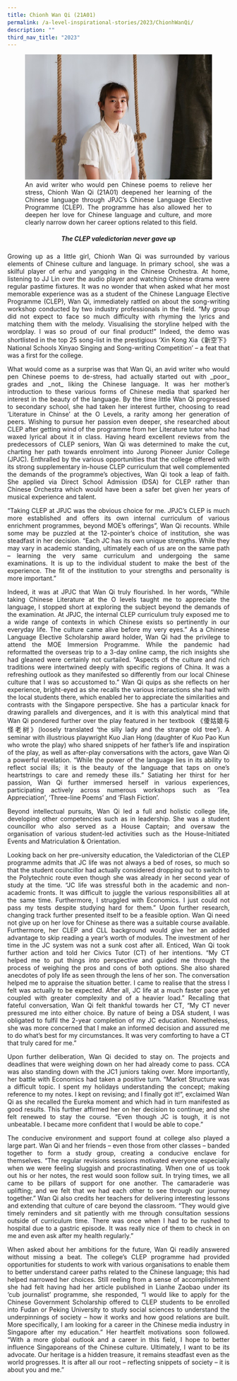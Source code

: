 ```yaml
---
title: Chionh Wan Qi (21A01)
permalink: /a-level-inspirational-stories/2023/ChionhWanQi/
description: ""
third_nav_title: "2023"
---
```

<div align=justify>

<figure>
<img src="/images/Accomplishment/2023/6Chionh Wan Qi.jpg">
<figcaption> An avid writer who would pen Chinese poems to relieve her stress, Chionh Wan Qi (21A01) deepened her learning of the Chinese language through JPJC’s Chinese Language Elective Programme (CLEP). The programme has also allowed her to deepen her love for Chinese language and culture, and more clearly narrow down her career options related to this field.</figcaption></figure>

<center><h5>The CLEP valedictorian never gave up</h5></center>

<p>Growing up as a little girl, Chionh Wan Qi was surrounded by various elements of Chinese culture and language. In primary school, she was a skilful player of erhu and yangqing in the Chinese Orchestra. At home, listening to JJ Lin over the audio player and watching Chinese drama were regular pastime fixtures. It was no wonder that when asked what her most memorable experience was as a student of the Chinese Language Elective Programme (CLEP), Wan Qi, immediately rattled on about the song-writing workshop conducted by two industry professionals in the field. “My group did not expect to face so much difficulty with rhyming the lyrics and matching them with the melody. Visualising the storyline helped with the wordplay. I was so proud of our final product!” Indeed, the demo was shortlisted in the top 25 song-list in the prestigious ‘Xin Kong Xia《新空下》National Schools Xinyao Singing and Song-writing Competition’ – a feat that was a first for the college.</p>

<p>What would come as a surprise was that Wan Qi, an avid writer who would pen Chinese poems to de-stress, had actually started out with _poor_ grades and _not_ liking the Chinese language. It was her mother’s introduction to these various forms of Chinese media that sparked her interest in the beauty of the language. By the time little Wan Qi progressed to secondary school, she had taken her interest further, choosing to read ‘Literature in Chinse’ at the O Levels, a rarity among her generation of peers. Wishing to pursue her passion even deeper, she researched about CLEP after getting wind of the programme from her Literature tutor who had waxed lyrical about it in class. Having heard excellent reviews from the predecessors of CLEP seniors, Wan Qi was determined to make the cut, charting her path towards enrolment into Jurong Pioneer Junior College (JPJC). Enthralled by the various opportunities that the college offered with its strong supplementary in-house CLEP curriculum that well complemented the demands of the programme’s objectives, Wan Qi took a leap of faith. She applied via Direct School Admission (DSA) for CLEP rather than Chinese Orchestra which would have been a safer bet given her years of musical experience and talent.</p>

“Taking CLEP at JPJC was the obvious choice for me. JPJC’s CLEP is much more established and offers its own internal curriculum of various enrichment programmes, beyond MOE’s offerings”, Wan Qi recounts. While some may be puzzled at the 12-pointer’s choice of institution, she was steadfast in her decision. “Each JC has its own unique strengths. While they may vary in academic standing, ultimately each of us are on the same path – learning the very same curriculum and undergoing the same examinations. It is up to the individual student to make the best of the experience. The fit of the institution to your strengths and personality is more important.”</p>

<p>Indeed, it was at JPJC that Wan Qi truly flourished. In her words, “While taking Chinese Literature at the O levels taught me to appreciate the language, I stopped short at exploring the subject beyond the demands of the examination. At JPJC, the internal CLEP curriculum truly exposed me to a wide range of contexts in which Chinese exists so pertinently in our everyday life. The culture came alive before my very eyes.” As a Chinese Language Elective Scholarship award holder, Wan Qi had the privilege to attend the MOE Immersion Programme. While the pandemic had reformatted the overseas trip to a 3-day online camp, the rich insights she had gleaned were certainly not curtailed. “Aspects of the culture and rich traditions were intertwined deeply with specific regions of China. It was a refreshing outlook as they manifested so differently from our local Chinese culture that I was so accustomed to.” Wan Qi quips as she reflects on her experience, bright-eyed as she recalls the various interactions she had with the local students there, which enabled her to appreciate the similarities and contrasts with the Singapore perspective. She has a particular knack for drawing parallels and divergences, and it is with this analytical mind that Wan Qi pondered further over the play featured in her textbook 《傻姑娘与怪老树》(loosely translated ‘the silly lady and the strange old tree’). A seminar with illustrious playwright Kuo Jian Hong (daughter of Kuo Pao Kun who wrote the play) who shared snippets of her father’s life and inspiration of the play, as well as after-play conversations with the actors, gave Wan Qi a powerful revelation. “While the power of the language lies in its ability to reflect social ills; it is the beauty of the language that taps on one’s heartstrings to care and remedy these ills.” Satiating her thirst for her passion, Wan Qi further immersed herself in various experiences, participating actively across numerous workshops such as ‘Tea Appreciation’, ‘Three-line Poems’ and ‘Flash Fiction’.</p>

<p>Beyond intellectual pursuits, Wan Qi led a full and holistic college life, developing other competencies such as in leadership. She was a student councillor who also served as a House Captain; and oversaw the organisation of various student-led activities such as the House-Initiated Events and Matriculation & Orientation.</p>

<p>Looking back on her pre-university education, the Valedictorian of the CLEP programme admits that JC life was not always a bed of roses, so much so that the student councillor had actually considered dropping out to switch to the Polytechnic route even though she was already in her second year of study at the time. “JC life was stressful both in the academic and non-academic fronts. It was difficult to juggle the various responsibilities all at the same time. Furthermore, I struggled with Economics. l just could not pass my tests despite studying hard for them.” Upon further research, changing track further presented itself to be a feasible option. Wan Qi need not give up on her love for Chinese as there was a suitable course available. Furthermore, her CLEP and CLL background would give her an added advantage to skip reading a year’s worth of modules. The investment of her time in the JC system was not a sunk cost after all. Enticed, Wan Qi took further action and told her Civics Tutor (CT) of her intentions. “My CT helped me to put things into perspective and guided me through the process of weighing the pros and cons of both options. She also shared anecdotes of poly life as seen through the lens of her son. The conversation helped me to appraise the situation better. I came to realise that the stress I felt was actually to be expected. After all, JC life at a much faster pace yet coupled with greater complexity and of a heavier load.” Recalling that fateful conversation, Wan Qi felt thankful towards her CT, “My CT never pressured me into either choice. By nature of being a DSA student, I was obligated to fulfil the 2-year completion of my JC education. Nonetheless, she was more concerned that I make an informed decision and assured me to do what’s best for my circumstances. It was very comforting to have a CT that truly cared for me.”</p>

<p>Upon further deliberation, Wan Qi decided to stay on. The projects and deadlines that were weighing down on her had already come to pass. CCA was also standing down with the JC1 juniors taking over. More importantly, her battle with Economics had taken a positive turn. “Market Structure was a difficult topic. I spent my holidays understanding the concept; making reference to my notes. I kept on revising; and I finally got it!”, exclaimed Wan Qi as she recalled the Eureka moment and which had in turn manifested as good results. This further affirmed her on her decision to continue; and she felt renewed to stay the course. “Even though JC is tough, it is not unbeatable. I became more confident that I would be able to cope.”</p>

<p>The conducive environment and support found at college also played a large part. Wan Qi and her friends – even those from other classes – banded together to form a study group, creating a conducive enclave for themselves. “The regular revisions sessions motivated everyone especially when we were feeling sluggish and procrastinating. When one of us took out his or her notes, the rest would soon follow suit. In trying times, we all came to be pillars of support for one another. The camaraderie was uplifting; and we felt that we had each other to see through our journey together.” Wan Qi also credits her teachers for delivering interesting lessons and extending that culture of care beyond the classroom. “They would give timely reminders and sit patiently with me through consultation sessions outside of curriculum time. There was once when I had to be rushed to hospital due to a gastric episode. It was really nice of them to check in on me and even ask after my health regularly.”</p>

<p>When asked about her ambitions for the future, Wan Qi readily answered without missing a beat. The college’s CLEP programme had provided opportunities for students to work with various organisations to enable them to better understand career paths related to the Chinese language; this had helped narrowed her choices. Still reeling from a sense of accomplishment she had felt having had her article published in Lianhe Zaobao under its ‘cub journalist’ programme, she responded, “I would like to apply for the Chinese Government Scholarship offered to CLEP students to be enrolled into Fudan or Peking University to study social sciences to understand the underpinnings of society – how it works and how good relations are built. More specifically, I am looking for a career in the Chinese media industry in Singapore after my education.” Her heartfelt motivations soon followed. “With a more global outlook and a career in this field, I hope to better influence Singaporeans of the Chinese culture. Ultimately, I want to be its advocate. Our heritage is a hidden treasure, it remains steadfast even as the world progresses. It is after all our root – reflecting snippets of society – it is about you and me.”	</p></div>